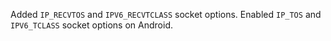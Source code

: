 Added `IP_RECVTOS` and `IPV6_RECVTCLASS` socket options.
Enabled `IP_TOS` and `IPV6_TCLASS` socket options on Android.
